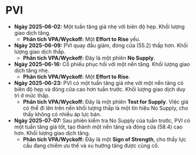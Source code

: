 # PVI

- **Ngày 2025-06-02:** Một tuần tăng giá nhẹ với biên độ hẹp. Khối lượng giao dịch tăng.
    - **Phân tích VPA/Wyckoff:** Một **Effort to Rise** yếu.
- **Ngày 2025-06-09:** PVI quay đầu giảm, đóng cửa (55.2) thấp hơn. Khối lượng giao dịch thấp.
    - **Phân tích VPA/Wyckoff:** Đây là một phiên **No Supply**.
- **Ngày 2025-06-16:** Cổ phiếu phục hồi với một nến tăng. Khối lượng giao dịch tăng nhẹ.
    - **Phân tích VPA/Wyckoff:** Một **Effort to Rise**.
- **Ngày 2025-06-23:** PVI có một tuần tăng giá nhẹ với một nến tăng có biên độ hẹp và đóng cửa cao hơn tuần trước. Khối lượng giao dịch duy trì ở mức thấp.
    - **Phân tích VPA/Wyckoff:** Đây là một phiên **Test for Supply**. Việc giá có thể đi lên trên nền khối lượng thấp là một tín hiệu No Supply, cho thấy không có nhiều áp lực bán.
- **Ngày 2025-07-07:** Sau phiên kiểm tra No Supply của tuần trước, PVI có một tuần tăng giá tốt, tạo thành một nến tăng và đóng cửa (58.4) cao hơn. Khối lượng giao dịch tăng.
    - **Phân tích VPA/Wyckoff:** Đây là một **Sign of Strength**, cho thấy lực cầu đang chiếm ưu thế và xu hướng tăng được củng cố.


